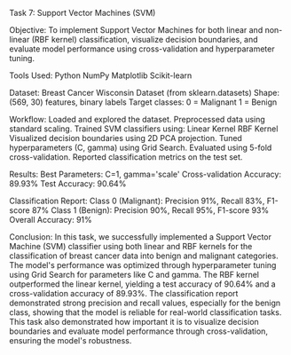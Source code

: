 Task 7: Support Vector Machines (SVM)

Objective:
To implement Support Vector Machines for both linear and non-linear (RBF kernel) classification, visualize decision boundaries, and evaluate model performance using cross-validation and hyperparameter tuning.

Tools Used:
Python
NumPy
Matplotlib
Scikit-learn

Dataset:
Breast Cancer Wisconsin Dataset (from sklearn.datasets)
Shape: (569, 30) features, binary labels
Target classes:
0 = Malignant
1 = Benign

Workflow:
Loaded and explored the dataset.
Preprocessed data using standard scaling.
Trained SVM classifiers using:
Linear Kernel
RBF Kernel
Visualized decision boundaries using 2D PCA projection.
Tuned hyperparameters (C, gamma) using Grid Search.
Evaluated using 5-fold cross-validation.
Reported classification metrics on the test set.

Results:
Best Parameters: C=1, gamma='scale'
Cross-validation Accuracy: 89.93%
Test Accuracy: 90.64%

Classification Report:
Class 0 (Malignant): Precision 91%, Recall 83%, F1-score 87%
Class 1 (Benign): Precision 90%, Recall 95%, F1-score 93%
Overall Accuracy: 91%

Conclusion:
In this task, we successfully implemented a Support Vector Machine (SVM) classifier using both linear and RBF kernels for the classification of breast cancer data into benign and malignant categories. The model's performance was optimized through hyperparameter tuning using Grid Search for parameters like C and gamma.
The RBF kernel outperformed the linear kernel, yielding a test accuracy of 90.64% and a cross-validation accuracy of 89.93%. The classification report demonstrated strong precision and recall values, especially for the benign class, showing that the model is reliable for real-world classification tasks.
This task also demonstrated how important it is to visualize decision boundaries and evaluate model performance through cross-validation, ensuring the model's robustness.
